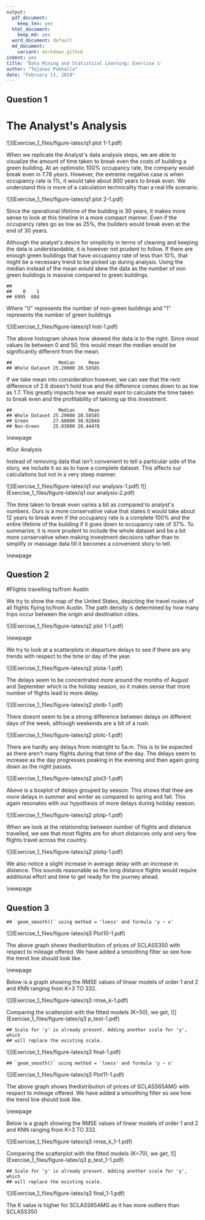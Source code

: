 ```yaml
---
output:
  pdf_document:
    keep_tex: yes
  html_document: 
    keep_md: yes
  word_document: default
  md_document:
    variant: markdown_github
indent: yes
title: 'Data Mining and Statistical Learning: Exercise 1'
author: "Tejaswi Pukkalla"
date: "February 11, 2019"
---
```




## Question 1


# The Analyst's Analysis

![](Exercise_1_files/figure-latex/q1 plot 1-1.pdf)<!-- --> 

When we replicate the Analyst's data analysis steps, we are able to visualize the amount of time taken to break even the costs of building a green building. At an optimistic 100% occupancy rate, the company would break even in 7.78 years. However, the extreme negative case is when occupancy rate is 1%, it would take about 800 years to break even. We understand this is more of a calculation technicality than a real life scenario.


![](Exercise_1_files/figure-latex/q1 plot 2-1.pdf)<!-- --> 

Since the operational lifetime of the building is 30 years, it makes more sense to look at this timeline in a more compact manner. Even if the occupancy rates go as low as 25%, the builders would break even at the end of 30 years. 


Although the analyst's desire for simplicity in terms of cleaning and keeping the data is understandable, it is however not prudent to follow. If there are enough green buildings that have occupancy rate of less than 10%, that might be a necessary trend to be picked up during analysis. Using the median instead of the mean would skew the data as the number of non green buildings is massive compared to green buildings.



```
## 
##    0    1 
## 6995  684
```

Where "0" represents the number of non-green buildings and "1" represents the number of green buildings

![](Exercise_1_files/figure-latex/q1 hist-1.pdf)<!-- --> 


The above histogram shows how skewed the data is to the right. Since most values lie between 0 and 50, this would mean the median would be significantly different from the mean.


```
##                 Median     Mean
## Whole Dataset 25.29000 28.58585
```

If we take mean into consideration however, we can see that the rent difference of 2.6 doesn't hold true and the difference comes down to as low as 1.7. This greatly impacts how we would want to calculate the time taken to break even and the profitability of takinng up this investment.


```
##                 Median     Mean
## Whole Dataset 25.29000 28.58585
## Green         27.60000 30.02848
## Non-Green     25.03000 28.44478
```

\newpage

#Our Analysis

Instead of removing data that isn't convenient to tell a particular side of the story, we include it so as to have a complete dataset. This affects our calculations but not in a very steep manner. 


![](Exercise_1_files/figure-latex/q1 our analysis-1.pdf)<!-- --> ![](Exercise_1_files/figure-latex/q1 our analysis-2.pdf)<!-- --> 

The time taken to break even varies a bit as compared to analyst's numbers. Ours is a more conservative value that states it would take about 12 years to break even if the occupancy rate is a complete 100% and the entire lifetime of the building if it goes down to occupancy rate of 37%. To summarize, it is more prudent to include the whole dataset and be a bit more conservative when making investment decisions rather than to simplify or massage data till it becomes a convenient story to tell.

\newpage

## Question 2



#Flights travelling to/from Austin

We try to show the map of the United States, depicting the travel routes of all flights flying to/from Austin. The path density is determined by how many trips occur between the origin and destination cities. 

![](Exercise_1_files/figure-latex/q2 plot 1-1.pdf)<!-- --> 

\newpage

We try to look at a scatterplots in departure delays to see if there are any trends with respect to the time or day of the year.

![](Exercise_1_files/figure-latex/q2 plota-1.pdf)<!-- --> 

The delays seem to be concentrated more around the months of August and September which is the holiday season, so it makes sense that more number of flights lead to more delay. 

![](Exercise_1_files/figure-latex/q2 plotb-1.pdf)<!-- --> 

There doesnt seem to be a strong difference between delays on different days of the week, although weekends are a bit of a rush.

![](Exercise_1_files/figure-latex/q2 plotc-1.pdf)<!-- --> 

There are hardly any delays from midnight to 5a.m. This is to be expected as there aren't many flights during that time of the day. The delays seem to increase as the day progresses peaking in the evening and then again going down as the night passes.

![](Exercise_1_files/figure-latex/q2 plot3-1.pdf)<!-- --> 

Above is a boxplot of delays grouped by season. This shows that thee are more delays in summer and winter as compared to spring and fall. This again resonates with our hypothesis of more delays during holiday season.

![](Exercise_1_files/figure-latex/q2 plotp-1.pdf)<!-- --> 

When we look at the relationship between number of flights and distance travelled, we see that most flights are for short distances only and very few flights travel across the country.

![](Exercise_1_files/figure-latex/q2 plotq-1.pdf)<!-- --> 

We also notice a slight increase in average delay with an increase in distance. This sounds reasonable as the long distance flights would require additional effort and time to get ready for the journey ahead.

\newpage

## Question 3



```
## `geom_smooth()` using method = 'loess' and formula 'y ~ x'
```

![](Exercise_1_files/figure-latex/q3 Plot10-1.pdf)<!-- --> 

The above graph shows thedistribution of prices of SCLASS350 with respect to mileage offered. We have added a smoothing filter so see how the trend line should look like.

\newpage

Below is a graph showing the RMSE values of linear models of order 1 and 2 and KNN ranging from K=3 TO 332.

![](Exercise_1_files/figure-latex/q3 rmse_k-1.pdf)<!-- --> 


Comparing the scatterplot with the fitted models (K=50), we get, 
![](Exercise_1_files/figure-latex/q3 p_test-1.pdf)<!-- --> 


```
## Scale for 'y' is already present. Adding another scale for 'y', which
## will replace the existing scale.
```

![](Exercise_1_files/figure-latex/q3 final-1.pdf)<!-- --> 





```
## `geom_smooth()` using method = 'loess' and formula 'y ~ x'
```

![](Exercise_1_files/figure-latex/q3 Plot11-1.pdf)<!-- --> 

The above graph shows thedistribution of prices of SCLASS65AMG with respect to mileage offered. We have added a smoothing filter so see how the trend line should look like.

\newpage

Below is a graph showing the RMSE values of linear models of order 1 and 2 and KNN ranging from K=3 TO 332.

![](Exercise_1_files/figure-latex/q3 rmse_k_1-1.pdf)<!-- --> 


Comparing the scatterplot with the fitted models (K=70), we get, 
![](Exercise_1_files/figure-latex/q3 p_test_1-1.pdf)<!-- --> 


```
## Scale for 'y' is already present. Adding another scale for 'y', which
## will replace the existing scale.
```

![](Exercise_1_files/figure-latex/q3 final_1-1.pdf)<!-- --> 

The K value is higher for SCLASS65AMG as it has more outliers than SCLASS350 
